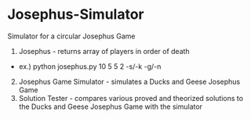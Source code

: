 # Josephus-Simulator
Simulator for a circular Josephus Game

1. Josephus - returns array of players in order of death
 - ex.) python josephus.py 10 5 5 2 -s/-k -g/-n
2. Josephus Game Simulator - simulates a Ducks and Geese Josephus Game
3. Solution Tester - compares various proved and theorized solutions to the Ducks and Geese Josephus Game with the simulator
